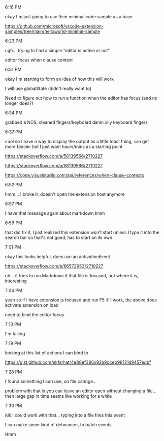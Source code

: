 6:16 PM

okay I'm just going to use their minimal code sample as a base

https://github.com/microsoft/vscode-extension-samples/tree/main/helloworld-minimal-sample

6:23 PM

ugh... trying to find a simple "editor is active or not"

editor focus when clause context

6:31 PM

okay I'm starting to form an idea of how this will work

I will use globalState (didn't really want to)

Need to figure out how to run a function when the editor has focus (and no longer does?)

6:34 PM

grabbed a NOS, cleaned fingers/keyboard damn oily keyboard fingers

6:37 PM

cool so I have a way to display the output as a little toast thing, can get more fancier but I just want hours/mins as a starting point

https://stackoverflow.com/a/58139566/2710227

https://stackoverflow.com/a/58139566/2710227

https://code.visualstudio.com/api/references/when-clause-contexts

6:52 PM

hmm... I broke it, doesn't open the extension host anymore

6:57 PM

I have that message again about markdown hmm

6:59 PM

that did fix it, I just realized this extension won't start unless I type it into the search bar so that's not good, has to start on its own

7:01 PM

okay this looks helpful, does use an activationEvent

https://stackoverflow.com/a/66572953/2710227

oh... it tries to run Markdown if that file is focused, not where it is, interesting

7:04 PM

yeah so if I have extension.js focused and run F5 it'll work, the above does activate extension on load

need to bind the editor focus

7:13 PM

I'm failing

7:19 PM

looking at this list of actions I can bind to

https://gist.github.com/skfarhat/4e88ef386c93b9dceb98121d9457edbf

7:28 PM

I found something I can use, on file cahnge...

problem with that is you can leave an editor open without changing a file... then large gap in time seems like working for a while

7:30 PM

idk I could work with that... typing into a file fires this event

I can make some kind of debouncer, to batch events

Hmm

